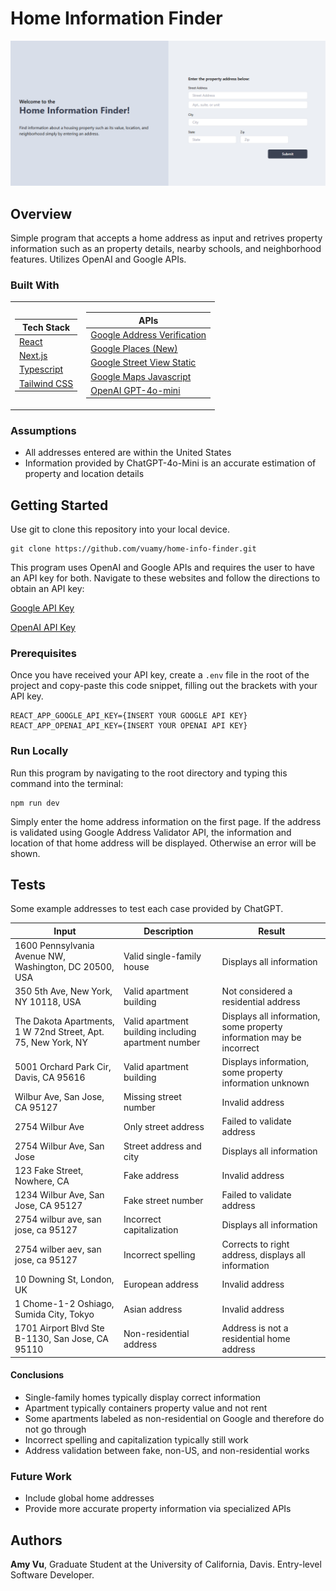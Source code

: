 # Home Information Finder

![Screenshot of Website](./public/homefinder.png)

## Overview
Simple program that accepts a home address as input and retrives property information such as an property details, nearby schools, and neighborhood features. Utilizes OpenAI and Google APIs.

### Built With

<table>
<tr><td>

| Tech Stack |
| ----- | 
| [React](https://react.dev/) |
| [Next.js](https://nextjs.org/docs) |
| [Typescript](https://www.typescriptlang.org/docs/) |
| [Tailwind CSS](https://v2.tailwindcss.com/docs) |

</td><td>

| APIs |
| ----- | 
| [Google Address Verification](https://developers.google.com/maps/documentation/address-validation/overview) |
| [Google Places (New)](https://developers.google.com/maps/documentation/places/web-service/op-overview)| 
| [Google Street View Static](https://developers.google.com/maps/documentation/streetview/overview) |
| [Google Maps Javascript](https://developers.google.com/maps/documentation/javascript) |
| [OpenAI GPT-4o-mini](https://platform.openai.com/docs/models) |

</td></tr> </table>

### Assumptions
* All addresses entered are within the United States
* Information provided by ChatGPT-4o-Mini is an accurate estimation of property and location details

## Getting Started

Use git to clone this repository into your local device.
```
git clone https://github.com/vuamy/home-info-finder.git
```

This program uses OpenAI and Google APIs and requires the user to have an API key for both. Navigate to these websites and follow the directions to obtain an API key:

[Google API Key](https://developers.google.com/maps/documentation/javascript/get-api-key)

[OpenAI API Key](https://platform.openai.com/docs/quickstart)

### Prerequisites

Once you have received your API key, create a `.env` file in the root of the project and copy-paste this code snippet, filling out the brackets with your API key.

```
REACT_APP_GOOGLE_API_KEY={INSERT YOUR GOOGLE API KEY}
REACT_APP_OPENAI_API_KEY={INSERT YOUR OPENAI API KEY}
```

### Run Locally

Run this program by navigating to the root directory and typing this command into the terminal:

```
npm run dev
```

Simply enter the home address information on the first page. If the address is validated using Google Address Validator API, the information and location of that home address will be displayed. Otherwise an error will be shown.

## Tests

Some example addresses to test each case provided by ChatGPT.

| Input | Description | Result |
| --- | --- | --- |
| 1600 Pennsylvania Avenue NW, Washington, DC 20500, USA | Valid single-family house | Displays all information |
| 350 5th Ave, New York, NY 10118, USA | Valid apartment building | Not considered a residential address |
| The Dakota Apartments, 1 W 72nd Street, Apt. 75, New York, NY | Valid apartment building including apartment number | Displays all information, some property information may be incorrect |
| 5001 Orchard Park Cir, Davis, CA 95616 | Valid apartment building | Displays information, some property information unknown |
| Wilbur Ave, San Jose, CA 95127 | Missing street number | Invalid address
| 2754 Wilbur Ave | Only street address | Failed to validate address |
| 2754 Wilbur Ave, San Jose | Street address and city | Displays all information |
| 123 Fake Street, Nowhere, CA | Fake address | Invalid address |
| 1234 Wilbur Ave, San Jose, CA 95127 | Fake street number | Failed to validate address |
| 2754 wilbur ave, san jose, ca 95127 | Incorrect capitalization | Displays all information |
| 2754 wilber aev, san jose, ca 95127 | Incorrect spelling | Corrects to right address, displays all information |
| 10 Downing St, London, UK | European address | Invalid address |
| 1 Chome-1-2 Oshiago, Sumida City, Tokyo | Asian address | Invalid address |
| 1701 Airport Blvd Ste B-1130, San Jose, CA 95110 | Non-residential address | Address is not a residential home address

#### Conclusions
* Single-family homes typically display correct information
* Apartment typically containers property value and not rent
* Some apartments labeled as non-residential on Google and therefore do not go through
* Incorrect spelling and capitalization typically still work
* Address validation between fake, non-US, and non-residential works

### Future Work
* Include global home addresses
* Provide more accurate property information via specialized APIs

## Authors

**Amy Vu**, Graduate Student at the University of California, Davis. Entry-level Software Developer.
